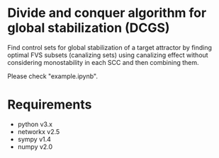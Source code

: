 # Divide and conquer algorithm for global stabilization (DCGS)
Find control sets for global stabilization of a target attractor by finding optimal FVS subsets (canalizing sets) using canalizing effect without considering monostability in each SCC and then combining them.

Please check "example.ipynb".
# Requirements
- python v3.x
- networkx v2.5
- sympy v1.4
- numpy v2.0
